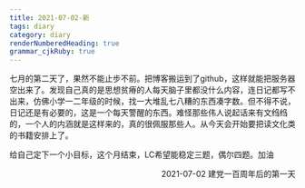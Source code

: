 ```yaml
---
title: 2021-07-02-新
tags: diary
category: diary
renderNumberedHeading: true
grammar_cjkRuby: true
---
```



七月的第二天了，果然不能止步不前。把博客搬运到了github，这样就能把服务器空出来了。发现自己真的是思想贫瘠的人每天脑子里都没什么内容，连日记都写不出来，仿佛小学一二年级的时候，找一大堆乱七八糟的东西凑字数。但不得不说，日记还是有必要的，这是一个每天警醒的东西。难怪那些伟人说起话来有文绉绉的，一个人的内涵就是这样来的，真的很佩服那些人。从今天会开始要把读文化类的书籍安排上了。

给自己定下一个小目标，这个月结束，LC希望能稳定三题，偶尔四题。加油
<p align="right">2021-07-02 建党一百周年后的第一天</p>

